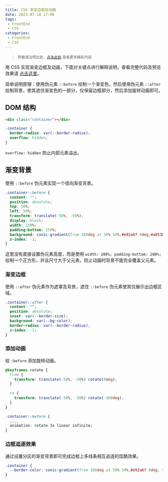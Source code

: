 ```yaml
---
title: CSS 渐变边框及动画
date: 2023-07-18 17:06
tags:
 - FrontEnd
 - CSS
categories:
 - FrontEnd
 - CSS
---
```


> <small>转载请注明出处，[点击此处](https://shichaohui.github.io/) 查看更多精彩内容</small>

用 CSS 实现渐变边框及动画，下面对关键点进行解释说明，查看完整代码及预览效果请 [点击这里](https://code.juejin.cn/pen/7252604713613393977)。

简单说明原理：使用伪元素 `::before` 绘制一个渐变色，然后使用伪元素 `::after` 绘制背景，使其遮住渐变色的一部分，仅保留边框部分，然后添加旋转动画即可。

## DOM 结构

```html
<div class="container"></div>
```

```css
.container {
  border-radius: var(--border-radius);
  overflow: hidden;
}
```

`overflow: hidden` 防止内部元素溢出。

## 渐变背景

使用 `::before` 伪元素实现一个径向渐变背景。

```css
.container::before {
  content: "";
  position: absolute;
  top: 50%;
  left: 50%;
  transform: translate(-50%, -50%);
  display: block;
  width: 150%;
  padding-bottom: 150%;
  background: conic-gradient(from 180deg at 50% 50%,#e92a67 0deg,#a853ba 112.5deg,#2a8af6 228.75deg,rgba(42,138,246,0) 360deg);
  z-index: -1;
}
```

这里没有直接设置伪元素高度，而是使用 `width: 200%; padding-bottom: 200%;` 绘制一个正方形，并且尺寸大于父元素，防止动画时背景不能完全覆盖父元素。

### 渐变边框

使用 `::after` 伪元素作为遮罩及背景，遮住 `::before` 伪元素使其仅展示出边框区域。

```css
.container::after {
  content: "";
  position: absolute;
  inset: var(--border-size);
  background: var(--bg-color);
  border-radius: var(--border-radius);
  z-index: -1;
}
```

### 添加动画

给 `:before` 添加旋转动画。

```css
@keyframes rotate {
  from {
    transform: translate(-50%, -50%) rotate(0deg);
  }
    
  to {
    transform: translate(-50%, -50%) rotate(-360deg);
  }
}

.container::before {
  ...,
  animation: rotate 3s linear infinite;
}
```

### 边框追逐效果

通过设置分区的渐变背景即可完成边框上多线条相互追逐的炫酷效果。

```css
.container {
  --border-color: conic-gradient(from 180deg at 50% 50%,#e92a67 0deg, transparent 90deg, transparent 180deg, #2a8af6 180deg, transparent 270deg);
}
```